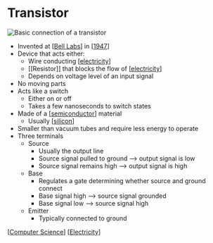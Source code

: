 # Transistor

![Basic connection of a transistor](/assets/second-brain/2020-09-26-17-59-04.png)

- Invented at [[Bell Labs]] in [[1947]]
- Device that acts either:
  - Wire conducting [[electricity]]
  - [[Resistor]] that blocks the flow of [[electricity]]
  - Depends on voltage level of an input signal
- No moving parts
- Acts like a switch
  - Either on or off
  - Takes a few nanoseconds to switch states
- Made of a [[semiconductor]] material
  - Usually [[silicon]]
- Smaller than vacuum tubes and require less energy to operate
- Three terminals
  - Source
    - Usually the output line
    - Source signal pulled to ground --> output signal is low
    - Source signal remains high --> output signal is high
  - Base
    - Regulates a gate determining whether source and ground connect
    - Base signal high --> source signal grounded
    - Base signal low --> source signal high
  - Emitter
    - Typically connected to ground

[[Computer Science]] [[Electricity]]

[//begin]: # "Autogenerated link references for markdown compatibility"
[Bell Labs]: bell-labs "Bell Labs"
[1947]: 1947 "1947"
[electricity]: electricity "Electricity"
[electricity]: electricity "Electricity"
[semiconductor]: semiconductor "Semiconductor"
[silicon]: silicon "Silicon"
[Computer Science]: computer-science "Computer Science"
[Electricity]: electricity "Electricity"
[//end]: # "Autogenerated link references"